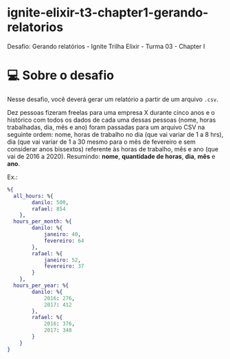 # ignite-elixir-t3-chapter1-gerando-relatorios
Desafio: Gerando relatórios - Ignite Trilha Elixir - Turma 03 - Chapter I

# 💻 Sobre o desafio

Nesse desafio, você deverá gerar um relatório a partir de um arquivo `.csv`.

Dez pessoas fizeram freelas para uma empresa X durante cinco anos e o histórico com todos os dados de cada uma dessas pessoas 
(nome, horas trabalhadas, dia, mês e ano) foram passadas para um arquivo CSV na seguinte ordem: nome, horas de trabalho no dia 
(que vai variar de 1 a 8 hrs), dia (que vai variar de 1 a 30 mesmo para o mês de fevereiro e sem considerar anos bissextos)
referente às horas de trabalho, mês e ano (que vai de 2016 a 2020). Resumindo: **nome**, **quantidade de horas**, **dia**, **mês** e **ano**.

Ex.:
```elixir
%{
  all_hours: %{
        danilo: 500,
        rafael: 854    
    },
  hours_per_month: %{
        danilo: %{
            janeiro: 40,
            fevereiro: 64          
        },
        rafael: %{
            janeiro: 52,
            fevereiro: 37        
        }
    },
  hours_per_year: %{
        danilo: %{
            2016: 276,
            2017: 412        
        },
        rafael: %{
            2016: 376,
            2017: 348         
        }
    }   
}
```
